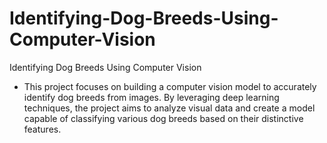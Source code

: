 # Identifying-Dog-Breeds-Using-Computer-Vision
Identifying Dog Breeds Using Computer Vision
- This project focuses on building a computer vision model to accurately identify dog breeds from images. By leveraging deep learning techniques, the project aims to analyze visual data and create a model capable of classifying various dog breeds based on their distinctive features.
